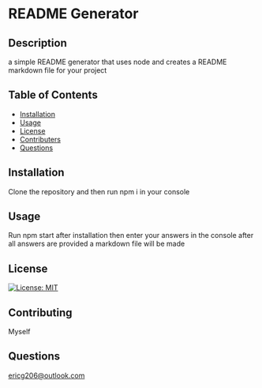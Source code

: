 # README Generator
    
## Description

a simple README generator that uses node and creates a README markdown file for your project

## Table of Contents

* [Installation](#installation)
* [Usage](#usage)
* [License](#license)
* [Contributers](#contributers)
* [Questions](#questions)
        

## Installation

Clone the repository and then run npm i in your console

## Usage

Run npm start after installation then enter your answers in the console after all answers are provided a markdown file will be made

## License

[![License: MIT](https://img.shields.io/badge/License-MIT-yellow.svg)](https://opensource.org/licenses/MIT)

## Contributing

Myself

## Questions

ericg206@outlook.com